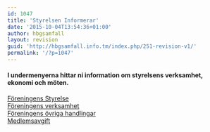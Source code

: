 ```yaml
---
id: 1047
title: 'Styrelsen Informerar'
date: '2015-10-04T13:54:36+01:00'
author: hbgsamfall
layout: revision
guid: 'http://hbgsamfall.info.tm/index.php/251-revision-v1/'
permalink: '/?p=1047'
---
```


#### **I undermenyerna hittar ni information om styrelsens verksamhet, ekonomi och möten.**

[Föreningens Styrelse](http://hbgsamfall.win/index.php/information-2/foreningens-styrelse-2014/)  
[Föreningens verksamhet](http://admin.hbgsamfall.win/wp-content/uploads/2015/10/Föreningens-verksamhet.pdf "Föreningens verksamhet och ekonomi")  
[Föreningens övriga handlingar](http://admin.hbgsamfall.win/index.php/information-2/foreningens-ovriga-handlingar/ "Föreningens övriga handlingar")  
[Medlemsavgift](http://hbgsamfall.win/index.php/information-2/medlemsavgift/)